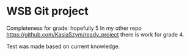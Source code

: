# WSB Git project

Completeness for grade: hopefully 5
In my other repo https://github.com/KasiaSzym/ready_project there is work for grade 4.

Test was made based on current knowledge.
